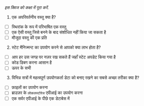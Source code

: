 _इस क्विज को कक्षा में पूरा करें._

1. एक अपरिवर्तनीय वस्तु क्या है?

- [ ] स्थिरांक के रूप में परिभाषित एक वस्तु
- [ ] एक ऐसी वस्तु जिसे बनने के बाद संशोधित नहीं किया जा सकता है
- [ ] मौजूदा वस्तु की एक प्रति

2. स्टेट मैनिज्मन्ट का उपयोग करने से आपको क्या लाभ होता है?

- [ ] आप हर उस जगह पर नज़र रख सकते हैं जहाँ स्टेट अपडेट किया गया है
- [ ] कोड डिबग करना आसान है
- [ ] ऊपर के सभी

3. विभिन्न सत्रों में महत्वपूर्ण उपयोगकर्ता डेटा को बनाए रखने का सबसे अच्छा तरीका क्या है?

- [ ] फ़ाइलों का उपयोग करना
- [ ] ब्राउज़र के `लोकलस्टोरेज` एपीआई का उपयोग करना
- [ ] एक सर्वर एपीआई के पीछे एक डेटाबेस में
